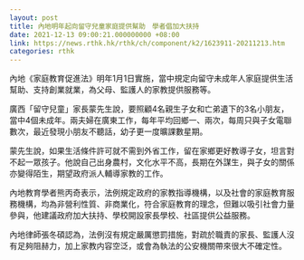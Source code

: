 ```yaml
---
layout: post
title: 內地明年起向留守兒童家庭提供幫助　學者倡加大扶持
date: 2021-12-13 09:00:21.000000000 +08:00
link: https://news.rthk.hk/rthk/ch/component/k2/1623911-20211213.htm
categories: rthk
---
```


內地《家庭教育促進法》明年1月1日實施，當中規定向留守未成年人家庭提供生活幫助、支持創業就業，為父母、監護人的家教提供服務等。

廣西「留守兒童」家長蒙先生說，要照顧4名親生子女和亡弟遺下的3名小朋友，當中4個未成年。兩夫婦在廣東工作，每年平均回鄉一、兩次，每周只與子女電聯數次，最近發現小朋友不聽話，幼子更一度曠課數星期。

蒙先生說，如果生活條件許可就不需到外省工作，留在家鄉更好教導子女，坦言對不起一眾孩子。他說自己出身農村，文化水平不高，長期在外謀生，與子女的關係亦變得陌生，期望政府派人輔導家教的工作。

內地教育學者熊丙奇表示，法例規定政府的家教指導機構，以及社會的家庭教育服務機構，均為非營利性質、非商業化，符合家庭教育的理念，但難以吸引社會力量參與，他建議政府加大扶持、學校開設家長學校、社區提供公益服務。

內地律師張冬碩認為，法例沒有規定嚴厲懲罰措施，對疏於職責的家長、監護人沒有足夠阻赫力，加上家教内容空泛，或會為執法的公安機關帶來很大不確定性。

